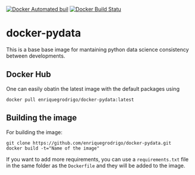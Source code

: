 [![Docker Automated buil](https://img.shields.io/docker/automated/enriquegrodrigo/docker-pydata.svg)](https://hub.docker.com/r/enriquegrodrigo/docker-pydata/)
[![Docker Build Statu](https://img.shields.io/docker/build/enriquegrodrigo/docker-pydata.svg)](https://hub.docker.com/r/enriquegrodrigo/docker-pydata/)
# docker-pydata

This is a base base image for mantaining python data science consistency between 
developments. 

## Docker Hub

One can easily obatin the latest image with the default packages using
```
docker pull enriquegrodrigo/docker-pydata:latest
```

## Building the image 

For building the image:

```
git clone https://github.com/enriquegrodrigo/docker-pydata.git
docker build -t="Name of the image"
```

If you want to add more requirements, you can use a `requirements.txt` file in the 
same folder as the `Dockerfile` and they will be added to the image. 


